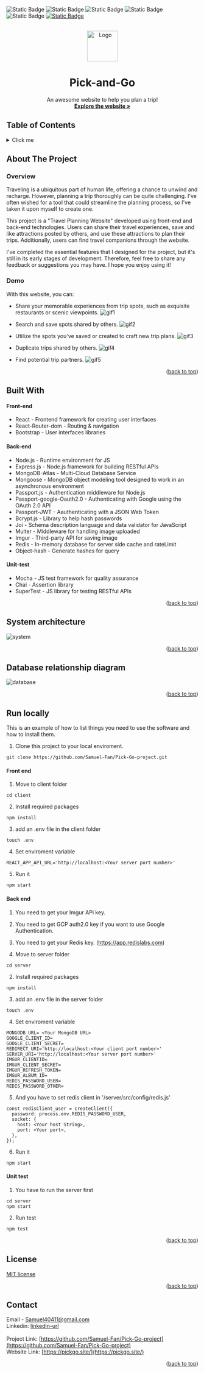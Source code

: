<!-- PROJECT SHIELDS -->
![Static Badge][NPM-shield]
![Static Badge][license-shield]
![Static Badge][react-shield]
![Static Badge][express-shield]
![Static Badge][nodejs-shield]
[![Static Badge][linkedin-shield]][linkedin-url]

<!-- PROJECT LOGO -->
<br />
<div align="center">
  <a href="https://github.com/Samuel-Fan/Pick-Go-project" name="readme-top"></a>
    <img src="https://github.com/Samuel-Fan/photo/blob/main/luggage.png" alt="Logo" width="80" height="80">
  </a>
  <h1 align="center">Pick-and-Go</h3>

   <p align="center">
    An awesome website to help you plan a trip!
    <br />
    <a href="https://pickgo.site/"><strong>Explore the website »</strong></a>
  </p>
</div>

<!-- TABLE OF CONTENTS -->
## Table of Contents
<details>
  <summary>Click me</summary>
    <ol>
      <li>
        <a href="#about-the-project">About The Project</a>
      <ul>
        <li><a href='#overview'>Overview</a></li>
        <li><a href='#demo'>Demo</a></li>
      </ul>
    </li>
    <li>
      <a href="#built-with">Built With</a>
        <ul>
          <li><a href='#front-end'>Front end</a></li>
          <li><a href='#back-end'>Back end</a></li>
          <li><a href='#unit-test'>Unit test</a></li>
        </ul>
    </li>
    <li><a href="#system-architecture">System architecture</a></li>
    <li><a href="#database-relationship-diagram">Database relationship diagram</a></li>
    <li>
      <a href="#run-locally">Run locally</a>
        <ul>
          <li><a href='#front-end-install'>Front end</a></li>
          <li><a href='#back-end-install'>Back end</a></li>
          <li><a href='#run-unit-test'>Unit test</a></li>
        </ul>
    </li>
    <li><a href="#license">License</a></li>
    <li><a href="#contact">Contact</a></li>
  </ol>
</details>

<!-- ABOUT THE PROJECT -->
## About The Project

### Overview
Traveling is a ubiquitous part of human life, offering a chance to unwind and recharge. However, planning a trip thoroughly can be quite challenging. I've often wished for a tool that could streamline the planning process, so I've taken it upon myself to create one.

This project is a "Travel Planning Website" developed using front-end and back-end technologies. Users can share their travel experiences, save and like attractions posted by others, and use these attractions to plan their trips. Additionally, users can find travel companions through the website.

I've completed the essential features that I designed for the project, but it's still in its early stages of development. Therefore, feel free to share any feedback or suggestions you may have. I hope you enjoy using it!

### Demo

With this website, you can:

* Share your memorable experiences from trip spots, such as exquisite restaurants or scenic viewpoints.
![gif1][gif1-url]

* Search and save spots shared by others.
![gif2][gif2-url]

* Utilize the spots you've saved or created to craft  new trip plans.
![gif3][gif3-url]

* Duplicate trips shared by others.
![gif4][gif4-url]

* Find potential trip partners.
![gif5][gif5-url]
<p align="right">(<a href="#readme-top">back to top</a>)</p>

<!-- Used Tech -->
## Built With

#### Front-end
* React - Frontend framework for creating user interfaces
* React-Router-dom - Routing & navigation
* Bootstrap - User interfaces libraries
  
#### Back-end
* Node.js - Runtime environment for JS
* Express.js - Node.js framework for building RESTful APIs
* MongoDB-Atlas - Multi-Cloud Database Service
* Mongoose - MongoDB object modeling tool designed to work in an asynchronous environment
* Passport.js - Authentication middleware for Node.js
* Passport-google-Oauth2.0 - Authenticating with Google using the OAuth 2.0 API
* Passport-JWT - Aauthenticating with a JSON Web Token
* Bcrypt.js - Library to help hash passwords
* Joi - Schema description language and data validator for JavaScript
* Multer - Middleware for handling image uploaded
* Imgur - Third-party API for saving image
* Redis - In-memory database for server side cache and rateLimit
* Object-hash - Generate hashes for query

#### Unit-test
* Mocha - JS test framework for quality assurance
* Chai - Assertion library
* SuperTest - JS library for testing RESTful APIs
<p align="right">(<a href="#readme-top">back to top</a>)</p>

<!-- system and database diagram -->
## System architecture
![system][system-url]
<p align="right">(<a href="#readme-top">back to top</a>)</p>

## Database relationship diagram
![database][database-url]
<p align="right">(<a href="#readme-top">back to top</a>)</p>

<!-- local storage -->
## Run locally

This is an example of how to list things you need to use the software and how to install them.

1. Clone this project to your local enviroment. 
```
git clone https://github.com/Samuel-Fan/Pick-Go-project.git
```
#### Front end
<a name="Front-end-install"></a>
1. Move to client folder
```
cd client
```

2. Install required packages
```
npm install
```

3. add an .env file in the client folder
```
touch .env
```

4. Set enviroment variable 
```
REACT_APP_API_URL='http://localhost:<Your server port number>'
```

5. Run it
```
npm start
```

#### Back end
<a name="back-end-install"></a>
1. You need to get your Imgur APi key.
2. You need to get GCP auth2.0 key if you want to use Google Authentication.
3. You need to get your Redis key. (https://app.redislabs.com)

4. Move to server folder
```
cd server
```

2. Install required packages
```
npm install
```

3. add an .env file in the server folder
```
touch .env
```

4. Set enviroment variable 
```
MONGODB_URL= <Your MongoDB URL>
GOOGLE_CLIENT_ID=
GOOGLE_CLIENT_SECRET=
REDIRECT_URI='http://localhost:<Your client port number>'
SERVER_URI='http://localhost:<Your server port number>'
IMGUR_CLIENTID=
IMGUR_CLIENT_SECRET=
IMGUR_REFRESH_TOKEN=
IMGUR_ALBUM_ID=
REDIS_PASSWORD_USER=
REDIS_PASSWORD_OTHER=
```

5. And you have to set redis client in '/server/src/config/redis.js'
```
const redisClient_user = createClient({
  password: process.env.REDIS_PASSWORD_USER,
  socket: {
    host: <Your host String>,
    port: <Your port>,
  },
});
```

6. Run it
```
npm start
```

#### Unit test
<a name="run-unit-test"></a>
1. You have to run the server first
```
cd server
npm start
```

2. Run test
```
npm test
```
<p align="right">(<a href="#readme-top">back to top</a>)</p>

<!-- LICENSE -->
## License

[MIT license](./License.txt)
<p align="right">(<a href="#readme-top">back to top</a>)</p>

<!-- CONTACT -->
## Contact

Email - Samuel40411@gmail.com
<br />
Linkedin: [linkedin-url][linkedin-url]
<br />
<br />
Project Link: [https://github.com/Samuel-Fan/Pick-Go-project](https://github.com/Samuel-Fan/Pick-Go-project)
<br/>
Website Link: [https://pickgo.site/](https://pickgo.site/)

<p align="right">(<a href="#readme-top">back to top</a>)</p>

<!-- URL variables -->

[NPM-shield]: https://img.shields.io/badge/v10.2.3-orange?style=for-the-badge&logo=npm&label=NPM
[react-shield]: https://img.shields.io/badge/%5E18.3.1-%2361DAFB?style=for-the-badge&logo=react&label=REACT
[express-shield]: https://img.shields.io/badge/%5E4.19.2-%23000000?style=for-the-badge&logo=Express&label=Express
[nodejs-shield]: https://img.shields.io/badge/%5E20.10.0-%235FA04E?style=for-the-badge&logo=Node.js&label=Node.js
[license-shield]: https://img.shields.io/badge/LICENSE-MIT-green?style=for-the-badge
[linkedin-shield]: https://img.shields.io/badge/%20LINKEDIN%20-gray?style=for-the-badge&logo=linkedin
[linkedin-url]: https://www.linkedin.com/in/tzuhsienfan
[gif1-url]:https://github.com/Samuel-Fan/photo/blob/main/Pick%20%26%20Go%20-%20gif-1.gif
[gif2-url]:https://github.com/Samuel-Fan/photo/blob/main/Pick%20%26%20Go%20-%20gif-2.gif
[gif3-url]:https://github.com/Samuel-Fan/photo/blob/main/Pick%20%26%20Go%20-%20gif-3.gif
[gif4-url]:https://github.com/Samuel-Fan/photo/blob/main/Pick%20%26%20Go%20-%20gif-4.gif
[gif5-url]:https://github.com/Samuel-Fan/photo/blob/main/Pick%20%26%20Go%20-%20gif-5.gif
[system-url]: https://github.com/Samuel-Fan/photo/blob/main/Pick%20%26%20Go%20system%20diagram.PNG
[database-url]: https://github.com/Samuel-Fan/photo/blob/main/Pick%20%26%20Go%20database.png
